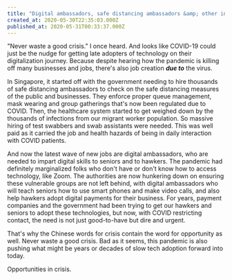 ```yaml
---
title: "Digital ambassadors, safe distancing ambassadors &amp; other intersting new jobs due to COVID"
created_at: 2020-05-30T22:35:03.000Z
published_at: 2020-05-31T00:33:37.000Z
---
```

"Never waste a good crisis." I once heard. And looks like COVID-19 could just be the nudge for getting late adopters of technology on their digitalization journey. Because despite hearing how the pandemic is killing off many businesses and jobs, there's also job creation _**due to**_ the virus. 

  

In Singapore, it started off with the government needing to hire thousands of safe distancing ambassadors to check on the safe distancing measures of the public and businesses. They enforce proper queue management, mask wearing and group gatherings that's now been regulated due to COVID. Then, the healthcare system started to get weighed down by the thousands of infections from our migrant worker population. So massive hiring of test swabbers and swab assistants were needed. This was well paid as it carried the job and health hazards of being in daily interaction with COVID patients. 

  

And now the latest wave of new jobs are digital ambassadors, who are needed to impart digital skills to seniors and to hawkers. The pandemic had definitely marginalized folks who don't have or don't know how to access technology, like Zoom. The authorities are now hunkering down on ensuring these vulnerable groups are not left behind, with digital ambassadors who will teach seniors how to use smart phones and make video calls, and also help hawkers adopt digital payments for their business. For years, payment companies and the government had been trying to get our hawkers and seniors to adopt these technologies, but now, with COVID restricting contact, the need is not just good-to-have but dire and urgent.

  

That's why the Chinese words for crisis contain the word for opportunity as well. Never waste a good crisis. Bad as it seems, this pandemic is also pushing what might be years or decades of slow tech adoption forward into today. 

  

Opportunities in crisis.
